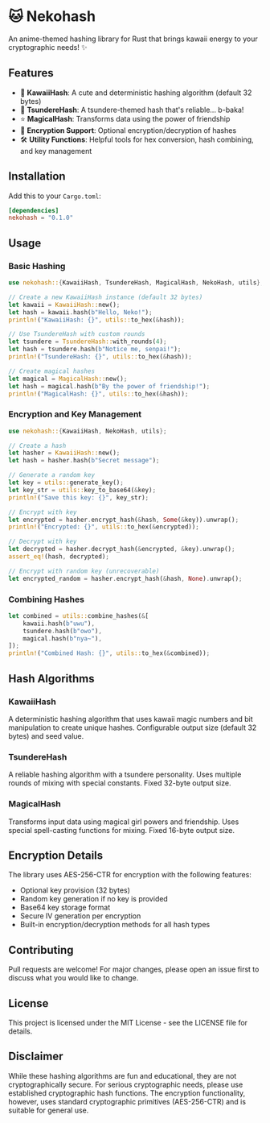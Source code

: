 # 🐱 Nekohash

An anime-themed hashing library for Rust that brings kawaii energy to your cryptographic needs! ✨

## Features

- 🌸 **KawaiiHash**: A cute and deterministic hashing algorithm (default 32 bytes)
- 💢 **TsundereHash**: A tsundere-themed hash that's reliable... b-baka!
- ⭐ **MagicalHash**: Transforms data using the power of friendship
- 🔐 **Encryption Support**: Optional encryption/decryption of hashes
- 🛠️ **Utility Functions**: Helpful tools for hex conversion, hash combining, and key management

## Installation

Add this to your `Cargo.toml`:

```toml
[dependencies]
nekohash = "0.1.0"
```

## Usage

### Basic Hashing

```rust
use nekohash::{KawaiiHash, TsundereHash, MagicalHash, NekoHash, utils};

// Create a new KawaiiHash instance (default 32 bytes)
let kawaii = KawaiiHash::new();
let hash = kawaii.hash(b"Hello, Neko!");
println!("KawaiiHash: {}", utils::to_hex(&hash));

// Use TsundereHash with custom rounds
let tsundere = TsundereHash::with_rounds(4);
let hash = tsundere.hash(b"Notice me, senpai!");
println!("TsundereHash: {}", utils::to_hex(&hash));

// Create magical hashes
let magical = MagicalHash::new();
let hash = magical.hash(b"By the power of friendship!");
println!("MagicalHash: {}", utils::to_hex(&hash));
```

### Encryption and Key Management

```rust
use nekohash::{KawaiiHash, NekoHash, utils};

// Create a hash
let hasher = KawaiiHash::new();
let hash = hasher.hash(b"Secret message");

// Generate a random key
let key = utils::generate_key();
let key_str = utils::key_to_base64(&key);
println!("Save this key: {}", key_str);

// Encrypt with key
let encrypted = hasher.encrypt_hash(&hash, Some(&key)).unwrap();
println!("Encrypted: {}", utils::to_hex(&encrypted));

// Decrypt with key
let decrypted = hasher.decrypt_hash(&encrypted, &key).unwrap();
assert_eq!(hash, decrypted);

// Encrypt with random key (unrecoverable)
let encrypted_random = hasher.encrypt_hash(&hash, None).unwrap();
```

### Combining Hashes

```rust
let combined = utils::combine_hashes(&[
    kawaii.hash(b"uwu"),
    tsundere.hash(b"owo"),
    magical.hash(b"nya~"),
]);
println!("Combined Hash: {}", utils::to_hex(&combined));
```

## Hash Algorithms

### KawaiiHash
A deterministic hashing algorithm that uses kawaii magic numbers and bit manipulation to create unique hashes. Configurable output size (default 32 bytes) and seed value.

### TsundereHash
A reliable hashing algorithm with a tsundere personality. Uses multiple rounds of mixing with special constants. Fixed 32-byte output size.

### MagicalHash
Transforms input data using magical girl powers and friendship. Uses special spell-casting functions for mixing. Fixed 16-byte output size.

## Encryption Details

The library uses AES-256-CTR for encryption with the following features:
- Optional key provision (32 bytes)
- Random key generation if no key is provided
- Base64 key storage format
- Secure IV generation per encryption
- Built-in encryption/decryption methods for all hash types

## Contributing

Pull requests are welcome! For major changes, please open an issue first to discuss what you would like to change.

## License

This project is licensed under the MIT License - see the LICENSE file for details.

## Disclaimer

While these hashing algorithms are fun and educational, they are not cryptographically secure. For serious cryptographic needs, please use established cryptographic hash functions. The encryption functionality, however, uses standard cryptographic primitives (AES-256-CTR) and is suitable for general use.
